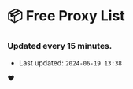 # :package: Free Proxy List
### Updated every 15 minutes.

- Last updated: `2024-06-19 13:38`

:heart:

